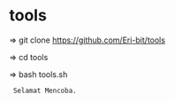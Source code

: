 # tools


=> git clone https://github.com/Eri-bit/tools

=> cd tools

=> bash tools.sh



     Selamat Mencoba.
